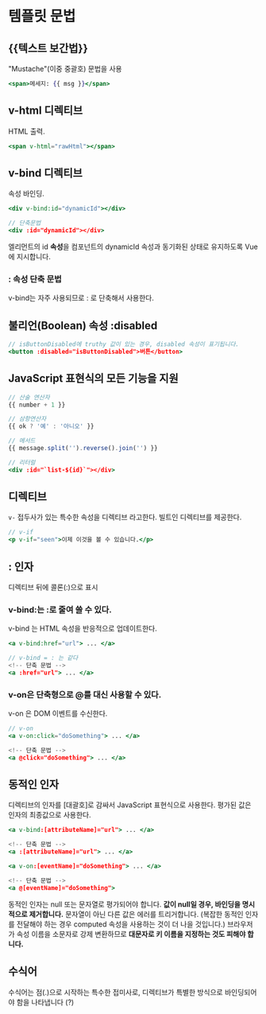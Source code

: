 # 템플릿 문법

## {{텍스트 보간법}}
"Mustache"(이중 중괄호) 문법을 사용

```jsx
<span>메세지: {{ msg }}</span>
```

## v-html 디렉티브 
HTML 출력.
```jsx
<span v-html="rawHtml"></span>
```

## v-bind 디렉티브
속성 바인딩.
```jsx
<div v-bind:id="dynamicId"></div>

// 단축문법
<div :id="dynamicId"></div>
```
엘리먼트의 id **속성**을 컴포넌트의 dynamicId 속성과 동기화된 상태로 유지하도록 Vue에 지시합니다. 

### : 속성 단축 문법
v-bind는 자주 사용되므로 : 로 단축해서 사용한다.

## 불리언(Boolean) 속성 :disabled
```jsx
// isButtonDisabled에 truthy 값이 있는 경우, disabled 속성이 표기됩니다.
<button :disabled="isButtonDisabled">버튼</button>
```

## JavaScript 표현식의 모든 기능을 지원
```jsx
// 산술 연산자
{{ number + 1 }}

// 삼항연산자
{{ ok ? '예' : '아니오' }}

// 메서드
{{ message.split('').reverse().join('') }}

// 리터럴
<div :id="`list-${id}`"></div>
```

## 디렉티브
`v-` 접두사가 있는 특수한 속성을 디렉티브 라고한다.
빌트인 디렉티브를 제공한다.
```jsx
// v-if
<p v-if="seen">이제 이것을 볼 수 있습니다.</p>
```

## : 인자
 디렉티브 뒤에 콜론(:)으로 표시
### v-bind:는 :로 줄여 쓸 수 있다.
v-bind 는 HTML 속성을 반응적으로 업데이트한다.
 ```jsx
 <a v-bind:href="url"> ... </a>

// v-bind = : 는 같다
<!-- 단축 문법 -->
<a :href="url"> ... </a>
```
### v-on은 단축형으로 @를 대신 사용할 수 있다.
v-on 은  DOM 이벤트를 수신한다.
```jsx
// v-on
<a v-on:click="doSomething"> ... </a>

<!-- 단축 문법 -->
<a @click="doSomething"> ... </a>
```

## 동적인 인자
디렉티브의 인자를 [대괄호]로 감싸서 JavaScript 표현식으로 사용한다. 
평가된 값은 인자의 최종값으로 사용한다.
```jsx
<a v-bind:[attributeName]="url"> ... </a>

<!-- 단축 문법 -->
<a :[attributeName]="url"> ... </a>
```
```jsx
<a v-on:[eventName]="doSomething"> ... </a>

<!-- 단축 문법 -->
<a @[eventName]="doSomething">
```

동적인 인자는 null 또는 문자열로 평가되어야 합니다. **값이 null일 경우, 바인딩을 명시적으로 제거합니다.** 문자열이 아닌 다른 값은 에러를 트리거합니다.
(복잡한 동적인 인자를 전달해야 하는 경우 computed 속성을 사용하는 것이 더 나을 것입니다.)
브라우저가 속성 이름을 소문자로 강제 변환하므로 **대문자로 키 이름을 지정하는 것도 피해야 합니다.**

## 수식어​
수식어는 점(.)으로 시작하는 특수한 접미사로, 디렉티브가 특별한 방식으로 바인딩되어야 함을 나타냅니다 (?)